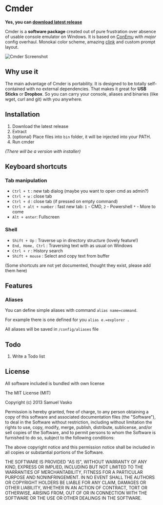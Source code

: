 # Cmder

**Yes, you can [download latest release](https://github.com/bliker/cmder/releases)**

Cmder is a **software package** created out of pure frustration over absence of usable console emulator on Windows. It is based on [ConEmu](https://code.google.com/p/conemu-maximus5/) with *major* config overhaul. Monokai color scheme, amazing [clink](https://code.google.com/p/clink/) and custom prompt layout.

![Cmder Screenshot](http://i.imgur.com/g1nNf0I.png)

## Why use it

The main advantage of Cmder is portability. It is designed to be totally self-contained with no external dependencies. That makes it great for **USB Sticks** or **Dropbox**. So you can carry your console, aliases and binaries (like wget, curl and git) with you anywhere.

## Installation

1. Download the latest release
1. Extract
1. (optional) Place files into `bin` folder, it will be injected into your PATH.
1. Run cmder

*(There will be a version with installer)*

## Keyboard shortcuts

### Tab manipulation

* `Ctrl + t` : new tab dialog (maybe you want to open cmd as admin?)
* `Ctrl + w` : close tab
* `Ctrl + d` : close tab (if pressed on empty command)
* `Ctrl + alt + number` : fast new tab: `1` - CMD, `2` - Powershell `*` - More to come
* `Alt + enter`: Fullscreen

### Shell

* `Shift + Up` : Traverse up in directory structure (lovely feature!)
* `End, Home, Ctrl` : Traversing text with as usual on Windows
* `Ctrl + r` : History search
* `Shift + mouse` : Select and copy text from buffer

(Some shortcuts are not yet documented, thought they exist, please add them here)

## Features

### Aliases
You can define simple aliases with command `alias name=command`.

For example there is one defined for you `alias e.=explorer .`

All aliases will be saved in `/config/aliases` file

## Todo

1. Write a Todo list

## License

All software included is bundled with own license

The MIT License (MIT)

Copyright (c) 2013 Samuel Vasko

Permission is hereby granted, free of charge, to any person obtaining a copy
of this software and associated documentation files (the "Software"), to deal
in the Software without restriction, including without limitation the rights
to use, copy, modify, merge, publish, distribute, sublicense, and/or sell
copies of the Software, and to permit persons to whom the Software is
furnished to do so, subject to the following conditions:

The above copyright notice and this permission notice shall be included in
all copies or substantial portions of the Software.

THE SOFTWARE IS PROVIDED "AS IS", WITHOUT WARRANTY OF ANY KIND, EXPRESS OR
IMPLIED, INCLUDING BUT NOT LIMITED TO THE WARRANTIES OF MERCHANTABILITY,
FITNESS FOR A PARTICULAR PURPOSE AND NONINFRINGEMENT. IN NO EVENT SHALL THE
AUTHORS OR COPYRIGHT HOLDERS BE LIABLE FOR ANY CLAIM, DAMAGES OR OTHER
LIABILITY, WHETHER IN AN ACTION OF CONTRACT, TORT OR OTHERWISE, ARISING FROM,
OUT OF OR IN CONNECTION WITH THE SOFTWARE OR THE USE OR OTHER DEALINGS IN
THE SOFTWARE.
